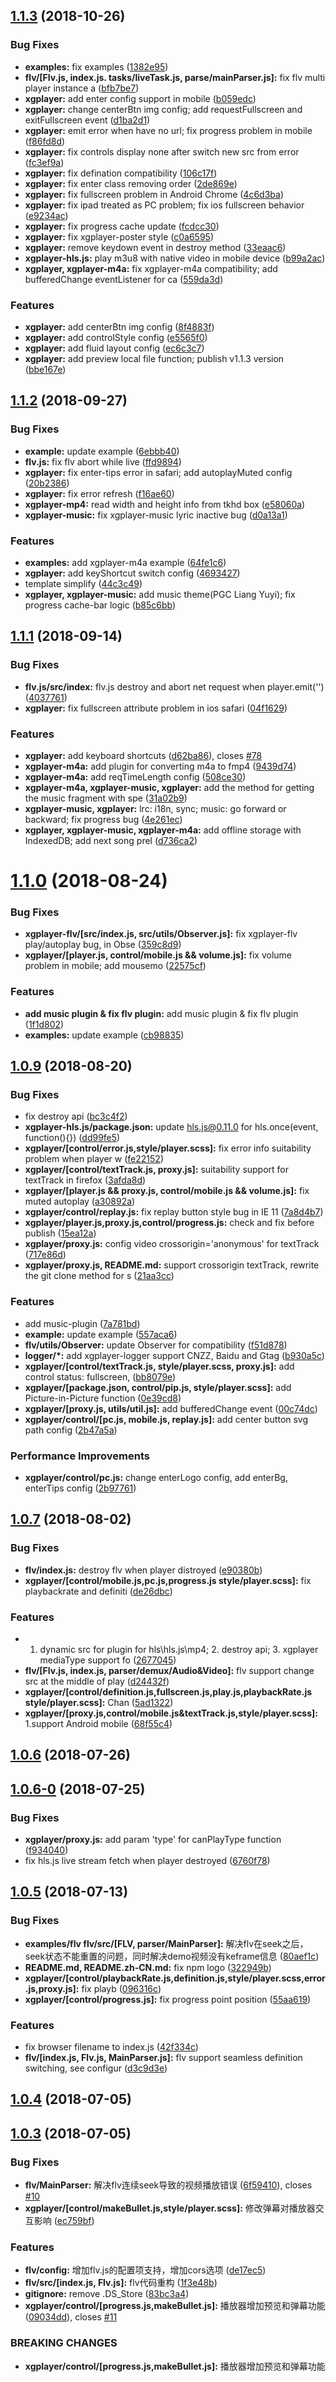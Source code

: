 <a name="1.1.3"></a>
## [1.1.3](https://github.com/bytedance/xgplayer/compare/v1.1.2...v1.1.3) (2018-10-26)


### Bug Fixes

* **examples:** fix examples ([1382e95](https://github.com/bytedance/xgplayer/commit/1382e95))
* **flv/[Flv.js, index.js. tasks/liveTask.js, parse/mainParser.js]:** fix flv multi player instance a ([bfb7be7](https://github.com/bytedance/xgplayer/commit/bfb7be7))
* **xgplayer:** add enter config support in mobile ([b059edc](https://github.com/bytedance/xgplayer/commit/b059edc))
* **xgplayer:** change centerBtn img config; add requestFullscreen and exitFullscreen event ([d1ba2d1](https://github.com/bytedance/xgplayer/commit/d1ba2d1))
* **xgplayer:** emit error when have no url; fix progress problem in mobile ([f86fd8d](https://github.com/bytedance/xgplayer/commit/f86fd8d))
* **xgplayer:** fix controls display none after switch new src from error ([fc3ef9a](https://github.com/bytedance/xgplayer/commit/fc3ef9a))
* **xgplayer:** fix defination compatibility ([106c17f](https://github.com/bytedance/xgplayer/commit/106c17f))
* **xgplayer:** fix enter class removing order ([2de869e](https://github.com/bytedance/xgplayer/commit/2de869e))
* **xgplayer:** fix fullscreen problem in Android Chrome ([4c6d3ba](https://github.com/bytedance/xgplayer/commit/4c6d3ba))
* **xgplayer:** fix ipad treated as PC problem; fix ios fullscreen behavior ([e9234ac](https://github.com/bytedance/xgplayer/commit/e9234ac))
* **xgplayer:** fix progress cache update ([fcdcc30](https://github.com/bytedance/xgplayer/commit/fcdcc30))
* **xgplayer:** fix xgplayer-poster style ([c0a6595](https://github.com/bytedance/xgplayer/commit/c0a6595))
* **xgplayer:** remove keydown event in destroy method ([33eaac6](https://github.com/bytedance/xgplayer/commit/33eaac6))
* **xgplayer-hls.js:** play m3u8 with native video in mobile device ([b99a2ac](https://github.com/bytedance/xgplayer/commit/b99a2ac))
* **xgplayer, xgplayer-m4a:** fix xgplayer-m4a compatibility; add bufferedChange eventListener for ca ([559da3d](https://github.com/bytedance/xgplayer/commit/559da3d))


### Features

* **xgplayer:** add centerBtn img config ([8f4883f](https://github.com/bytedance/xgplayer/commit/8f4883f))
* **xgplayer:** add controlStyle config ([e5565f0](https://github.com/bytedance/xgplayer/commit/e5565f0))
* **xgplayer:** add fluid layout config ([ec6c3c7](https://github.com/bytedance/xgplayer/commit/ec6c3c7))
* **xgplayer:** add preview local file function; publish v1.1.3 version ([bbe167e](https://github.com/bytedance/xgplayer/commit/bbe167e))



<a name="1.1.2"></a>
## [1.1.2](https://github.com/bytedance/xgplayer/compare/v1.1.1...v1.1.2) (2018-09-27)


### Bug Fixes

* **example:** update example ([6ebbb40](https://github.com/bytedance/xgplayer/commit/6ebbb40))
* **flv.js:** fix flv abort while live ([ffd9894](https://github.com/bytedance/xgplayer/commit/ffd9894))
* **xgplayer:** fix enter-tips error in safari; add autoplayMuted config ([20b2386](https://github.com/bytedance/xgplayer/commit/20b2386))
* **xgplayer:** fix error refresh ([f16ae60](https://github.com/bytedance/xgplayer/commit/f16ae60))
* **xgplayer-mp4:** read width and height info from tkhd box ([e58060a](https://github.com/bytedance/xgplayer/commit/e58060a))
* **xgplayer-music:** fix xgplayer-music lyric inactive bug ([d0a13a1](https://github.com/bytedance/xgplayer/commit/d0a13a1))


### Features

* **examples:** add xgplayer-m4a example ([64fe1c6](https://github.com/bytedance/xgplayer/commit/64fe1c6))
* **xgplayer:** add keyShortcut switch config ([4693427](https://github.com/bytedance/xgplayer/commit/4693427))
* template simplify ([44c3c49](https://github.com/bytedance/xgplayer/commit/44c3c49))
* **xgplayer, xgplayer-music:** add music theme(PGC Liang Yuyi); fix progress cache-bar logic ([b85c6bb](https://github.com/bytedance/xgplayer/commit/b85c6bb))



<a name="1.1.1"></a>
## [1.1.1](https://github.com/bytedance/xgplayer/compare/v1.1.0...v1.1.1) (2018-09-14)


### Bug Fixes

* **flv.js/src/index:** flv.js destroy and abort net request when player.emit('') ([4037761](https://github.com/bytedance/xgplayer/commit/4037761))
* **xgplayer:** fix fullscreen attribute problem in ios safari ([04f1629](https://github.com/bytedance/xgplayer/commit/04f1629))


### Features

* **xgplayer:** add keyboard shortcuts ([d62ba86](https://github.com/bytedance/xgplayer/commit/d62ba86)), closes [#78](https://github.com/bytedance/xgplayer/issues/78)
* **xgplayer-m4a:** add plugin for converting m4a to fmp4 ([9439d74](https://github.com/bytedance/xgplayer/commit/9439d74))
* **xgplayer-m4a:** add reqTimeLength config ([508ce30](https://github.com/bytedance/xgplayer/commit/508ce30))
* **xgplayer-m4a, xgplayer-music, xgplayer:** add the method for getting the music fragment with spe ([31a02b9](https://github.com/bytedance/xgplayer/commit/31a02b9))
* **xgplayer-music, xgplayer:** lrc: i18n, sync; music: go forward or backward; fix progress bug ([4e261ec](https://github.com/bytedance/xgplayer/commit/4e261ec))
* **xgplayer, xgplayer-music, xgplayer-m4a:** add offline storage with IndexedDB; add next song prel ([d736ca2](https://github.com/bytedance/xgplayer/commit/d736ca2))



<a name="1.1.0"></a>
# [1.1.0](https://github.com/bytedance/xgplayer/compare/v1.1.0-beta...v1.1.0) (2018-08-24)


### Bug Fixes

* **xgplayer-flv/[src/index.js, src/utils/Observer.js]:** fix xgplayer-flv play/autoplay bug, in Obse ([359c8d9](https://github.com/bytedance/xgplayer/commit/359c8d9))
* **xgplayer/[player.js, control/mobile.js && volume.js]:** fix volume problem in mobile; add mousemo ([22575cf](https://github.com/bytedance/xgplayer/commit/22575cf))


### Features

* **add music plugin & fix flv plugin:** add music plugin & fix flv plugin ([1f1d802](https://github.com/bytedance/xgplayer/commit/1f1d802))
* **examples:** update example ([cb98835](https://github.com/bytedance/xgplayer/commit/cb98835))



<a name="1.0.9"></a>
## [1.0.9](https://github.com/bytedance/xgplayer/compare/v1.0.7...v1.0.9) (2018-08-20)


### Bug Fixes

* fix destroy api ([bc3c4f2](https://github.com/bytedance/xgplayer/commit/bc3c4f2))
* **xgplayer-hls.js/package.json:** update hls.js@0.11.0 for hls.once(event, function(){}) ([dd99fe5](https://github.com/bytedance/xgplayer/commit/dd99fe5))
* **xgplayer/[control/error.js,style/player.scss]:** fix error info suitability problem when player w ([fe22152](https://github.com/bytedance/xgplayer/commit/fe22152))
* **xgplayer/[control/textTrack.js, proxy.js]:** suitability support for textTrack in firefox ([3afda8d](https://github.com/bytedance/xgplayer/commit/3afda8d))
* **xgplayer/[player.js && proxy.js, control/mobile.js && volume.js]:** fix muted autoplay ([a30892a](https://github.com/bytedance/xgplayer/commit/a30892a))
* **xgplayer/control/replay.js:** fix replay button style bug in IE 11 ([7a8d4b7](https://github.com/bytedance/xgplayer/commit/7a8d4b7))
* **xgplayer/player.js,proxy.js,control/progress.js:** check and fix before publish ([15ea12a](https://github.com/bytedance/xgplayer/commit/15ea12a))
* **xgplayer/proxy.js:** config video crossorigin='anonymous' for textTrack ([717e86d](https://github.com/bytedance/xgplayer/commit/717e86d))
* **xgplayer/proxy.js, README.md:** support crossorigin textTrack, rewrite the git clone method for s ([21aa3cc](https://github.com/bytedance/xgplayer/commit/21aa3cc))


### Features

* add music-plugin ([7a781bd](https://github.com/bytedance/xgplayer/commit/7a781bd))
* **example:** update example ([557aca6](https://github.com/bytedance/xgplayer/commit/557aca6))
* **flv/utils/Observer:** update Observer for compatibility ([f51d878](https://github.com/bytedance/xgplayer/commit/f51d878))
* **logger/*:** add xgplayer-logger support CNZZ, Baidu and Gtag ([b930a5c](https://github.com/bytedance/xgplayer/commit/b930a5c))
* **xgplayer/[control/textTrack.js, style/player.scss, proxy.js]:** add control status: fullscreen, ([bb8079e](https://github.com/bytedance/xgplayer/commit/bb8079e))
* **xgplayer/[package.json, control/pip.js, style/player.scss]:** add Picture-in-Picture function ([0e39cd8](https://github.com/bytedance/xgplayer/commit/0e39cd8))
* **xgplayer/[proxy.js, utils/util.js]:** add bufferedChange event ([00c74dc](https://github.com/bytedance/xgplayer/commit/00c74dc))
* **xgplayer/control/[pc.js, mobile.js, replay.js]:** add center button svg path config ([2b47a5a](https://github.com/bytedance/xgplayer/commit/2b47a5a))


### Performance Improvements

* **xgplayer/control/pc.js:** change enterLogo config, add enterBg, enterTips config ([2b97761](https://github.com/bytedance/xgplayer/commit/2b97761))



<a name="1.0.7"></a>
## [1.0.7](https://github.com/bytedance/xgplayer/compare/v1.0.6...v1.0.7) (2018-08-02)


### Bug Fixes

* **flv/index.js:** destroy flv when player distroyed ([e90380b](https://github.com/bytedance/xgplayer/commit/e90380b))
* **xgplayer/[control/mobile.js,pc.js,progress.js style/player.scss]:** fix playbackrate and definiti ([de26dbc](https://github.com/bytedance/xgplayer/commit/de26dbc))


### Features

* 1. dynamic src for plugin for hls\hls.js\mp4; 2. destroy api; 3. xgplayer mediaType support fo ([2677045](https://github.com/bytedance/xgplayer/commit/2677045))
* **flv/[Flv.js, index.js, parser/demux/Audio&Video]:** flv support change src at the middle of play ([d24432f](https://github.com/bytedance/xgplayer/commit/d24432f))
* **xgplayer/[control/definition.js,fullscreen.js,play.js,playbackRate.js style/player.scss]:** Chan ([5ad1322](https://github.com/bytedance/xgplayer/commit/5ad1322))
* **xgplayer/[proxy.js,control/mobile.js&textTrack.js,style/player.scss]:** 1.support Android mobile ([68f55c4](https://github.com/bytedance/xgplayer/commit/68f55c4))



<a name="1.0.6"></a>
## [1.0.6](https://github.com/bytedance/xgplayer/compare/v1.0.6-0...v1.0.6) (2018-07-26)



<a name="1.0.6-0"></a>
## [1.0.6-0](https://github.com/bytedance/xgplayer/compare/v1.0.5...v1.0.6-0) (2018-07-25)


### Bug Fixes

* **xgplayer/proxy.js:** add param 'type' for canPlayType function ([f934040](https://github.com/bytedance/xgplayer/commit/f934040))
* fix hls.js live stream fetch when player destroyed ([6760f78](https://github.com/bytedance/xgplayer/commit/6760f78))



<a name="1.0.5"></a>
## [1.0.5](https://github.com/bytedance/xgplayer/compare/v1.0.4...v1.0.5) (2018-07-13)


### Bug Fixes

* **examples/flv flv/src/[FLV, parser/MainParser]:** 解决flv在seek之后，seek状态不能重置的问题，同时解决demo视频没有keframe信息 ([80aef1c](https://github.com/bytedance/xgplayer/commit/80aef1c))
* **README.md, README.zh-CN.md:** fix npm logo ([322949b](https://github.com/bytedance/xgplayer/commit/322949b))
* **xgplayer/[control/playbackRate.js,definition.js,style/player.scss,error.js,proxy.js]:** fix playb ([096316c](https://github.com/bytedance/xgplayer/commit/096316c))
* **xgplayer/[control/progress.js]:** fix progress point position ([55aa619](https://github.com/bytedance/xgplayer/commit/55aa619))


### Features

* fix browser filename to index.js ([42f334c](https://github.com/bytedance/xgplayer/commit/42f334c))
* **flv/[index.js, Flv.js, MainParser.js]:** flv support seamless definition switching, see configur ([d3c9d3e](https://github.com/bytedance/xgplayer/commit/d3c9d3e))



<a name="1.0.4"></a>
## [1.0.4](https://github.com/bytedance/xgplayer/compare/v1.0.3...v1.0.4) (2018-07-05)



<a name="1.0.3"></a>
## [1.0.3](https://github.com/bytedance/xgplayer/compare/83bc3a4...v1.0.3) (2018-07-05)


### Bug Fixes

* **flv/MainParser:** 解决flv连续seek导致的视频播放错误 ([6f59410](https://github.com/bytedance/xgplayer/commit/6f59410)), closes [#10](https://github.com/bytedance/xgplayer/issues/10)
* **xgplayer/[control/makeBullet.js,style/player.scss]:** 修改弹幕对播放器交互影响 ([ec759bf](https://github.com/bytedance/xgplayer/commit/ec759bf))


### Features

* **flv/config:** 增加flv.js的配置项支持，增加cors选项 ([de17ec5](https://github.com/bytedance/xgplayer/commit/de17ec5))
* **flv/src/[index.js, Flv.js]:** flv代码重构 ([1f3e48b](https://github.com/bytedance/xgplayer/commit/1f3e48b))
* **gitignore:** remove .DS_Store ([83bc3a4](https://github.com/bytedance/xgplayer/commit/83bc3a4))
* **xgplayer/control/[progress.js,makeBullet.js]:** 播放器增加预览和弹幕功能 ([09034dd](https://github.com/bytedance/xgplayer/commit/09034dd)), closes [#11](https://github.com/bytedance/xgplayer/issues/11)


### BREAKING CHANGES

* **xgplayer/control/[progress.js,makeBullet.js]:** 播放器增加预览和弹幕功能
